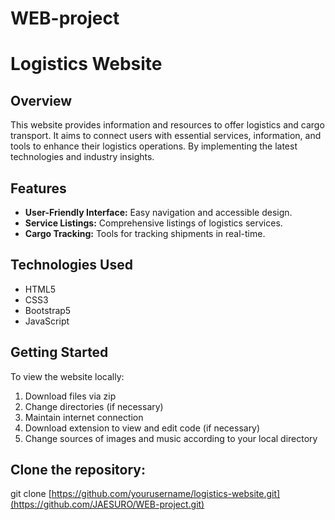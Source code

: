 # WEB-project

# Logistics Website

## Overview
This website provides information and resources to offer logistics and cargo transport. It aims to connect users with essential services, information, and tools to enhance their logistics operations. By implementing the latest technologies and industry insights.

## Features
- **User-Friendly Interface:** Easy navigation and accessible design.
- **Service Listings:** Comprehensive listings of logistics services.
- **Cargo Tracking:** Tools for tracking shipments in real-time.

## Technologies Used
- HTML5
- CSS3
- Bootstrap5
- JavaScript

## Getting Started
To view the website locally:
1. Download files via zip
2. Change directories (if necessary)
3. Maintain internet connection
4. Download extension to view and edit code (if necessary)
5. Change sources of images and music according to your local directory

## Clone the repository:
   
   git clone [https://github.com/yourusername/logistics-website.git](https://github.com/JAESURO/WEB-project.git)
   
